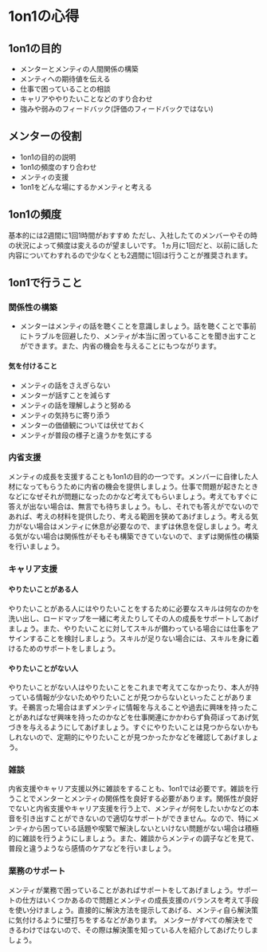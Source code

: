 # 1on1の心得

## 1on1の目的
- メンターとメンティの人間関係の構築
- メンティへの期待値を伝える
- 仕事で困っていることの相談
- キャリアややりたいことなどのすり合わせ
- 強みや弱みのフィードバック(評価のフィードバックではない)

## メンターの役割
- 1on1の目的の説明
- 1on1の頻度のすり合わせ
- メンティの支援
- 1on1をどんな場にするかメンティと考える

## 1on1の頻度
基本的には2週間に1回1時間がおすすめ
ただし、入社したてのメンバーやその時の状況によって頻度は変えるのが望ましいです。
1ヵ月に1回だと、以前に話した内容についてわすれるので少なくとも2週間に1回は行うことが推奨されます。

## 1on1で行うこと
### 関係性の構築
- メンターはメンティの話を聴くことを意識しましょう。話を聴くことで事前にトラブルを回避したり、メンティが本当に困っていることを聞き出すことができます。また、内省の機会を与えることにもつながります。
#### 気を付けること 
- メンティの話をさえぎらない
- メンターが話すことを減らす
- メンティの話を理解しようと努める
- メンティの気持ちに寄り添う
- メンターの価値観については伏せておく
- メンティが普段の様子と違うかを気にする

### 内省支援
メンティの成長を支援することも1on1の目的の一つです。メンバーに自律した人材になってもらうために内省の機会を提供しましょう。仕事で問題が起きたときなどになぜそれが問題になったのかなど考えてもらいましょう。考えてもすぐに答えが出ない場合は、無言でも待ちましょう。もし、それでも答えがでないのであれば、考えの材料を提供したり、考える範囲を狭めてあげましょう。考える気力がない場合はメンティに休息が必要なので、まずは休息を促しましょう。考える気がない場合は関係性がそもそも構築できていないので、まずは関係性の構築を行いましょう。

### キャリア支援
#### やりたいことがある人
やりたいことがある人にはやりたいことをするために必要なスキルは何なのかを洗い出し、ロードマップを一緒に考えたりしてその人の成長をサポートしてあげましょう。また、やりたいことに対してスキルが備わっている場合には仕事をアサインすることを検討しましょう。スキルが足りない場合には、スキルを身に着けるためのサポートをしましょう。

#### やりたいことがない人
やりたいことがない人はやりたいことをこれまで考えてこなかったり、本人が持っている情報が少ないためやりたいことが見つからないといったことがあります。そ鵜言った場合はまずメンティに情報を与えることや過去に興味を持ったことがあればなぜ興味を持ったのかなどを仕事関連にかかわらず負荷ぼってあげ気づきを与えるようにしてあげましょう。すぐにやりたいことは見つからないかもしれないので、定期的にやりたいことが見つかったかなどを確認してあげましょう。

### 雑談
内省支援やキャリア支援以外に雑談をすることも、1on1では必要です。雑談を行うことでメンターとメンティの関係性を良好する必要があります。関係性が良好でないと内省支援やキャリア支援を行う上で、メンティが何をしたいかなどの本音を引き出すことができないので適切なサポートができません。なので、特にメンティから困っている話題や喫緊で解決しないといけない問題がない場合は積極的に雑談を行うようにしましょう。また、雑談からメンティの調子などを見て、普段と違うようなら感情のケアなどを行いましょう。

### 業務のサポート
メンティが業務で困っていることがあればサポートをしてあげましょう。サポートの仕方はいくつかあるので問題とメンティの成長支援のバランスを考えて手段を使い分けましょう。直接的に解決方法を提示してあげる、メンティ自ら解決策に気付けるように壁打ちをするなどがあります。
メンターがすべての解決をできるわけではないので、その際は解決策を知っている人を紹介してあげたりしましょう。
